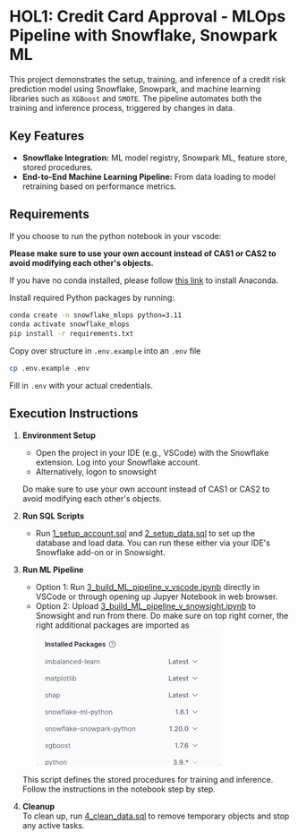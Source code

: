 # HOL1: Credit Card Approval - MLOps Pipeline with Snowflake, Snowpark ML

This project demonstrates the setup, training, and inference of a credit risk prediction model using Snowflake, Snowpark, and machine learning libraries such as `XGBoost` and `SMOTE`. The pipeline automates both the training and inference process, triggered by changes in data.

## Key Features

- **Snowflake Integration:** ML model registry, Snowpark ML, feature store, stored procedures.
- **End-to-End Machine Learning Pipeline:** From data loading to model retraining based on performance metrics.

## Requirements

If you choose to run the python notebook in your vscode:

**Please make sure to use your own account instead of CAS1 or CAS2 to avoid modifying each other's objects.**

If you have no conda installed, please follow [this link]('https://docs.anaconda.com/anaconda/install/') to install Anaconda.

Install required Python packages by running:

```bash
conda create -n snowflake_mlops python=3.11
conda activate snowflake_mlops
pip install -r requirements.txt
```

Copy over structure in `.env.example` into an `.env` file
```bash
cp .env.example .env
```
Fill in `.env` with your actual credentials.

## Execution Instructions

1. **Environment Setup**  
   - Open the project in your IDE (e.g., VSCode) with the Snowflake extension. Log into your Snowflake account.
   - Alternatively, logon to snowsight

   Do make sure to use your own account instead of CAS1 or CAS2 to avoid modifying each other's objects.

2. **Run SQL Scripts**  
   - Run [1_setup_account.sql](sql/1_setup_account.sql) and [2_setup_data.sql](sql/2_setup_data.sql) to set up the database and load data. You can run these either via your IDE's Snowflake add-on or in Snowsight.

3. **Run ML Pipeline**  
   - Option 1: Run [3_build_ML_pipeline_v_vscode.ipynb](src/3_build_ML_pipeline_v_vscode.ipynb) directly in VSCode or through opening up Jupyer Notebook in web browser. 
   - Option 2: Upload [3_build_ML_pipeline_v_snowsight.ipynb](src/3_build_ML_pipeline_v_snowsight.ipynb) to Snowsight and run from there. Do make sure on top right corner, the right additional packages are imported as ![below](v_snowsight_packages.png)
   
   This script defines the stored procedures for training and inference. Follow the instructions in the notebook step by step.

4. **Cleanup**  
   To clean up, run [4_clean_data.sql](sql/4_clean_data.sql) to remove temporary objects and stop any active tasks.